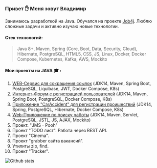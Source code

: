 ### Привет :raised_hand: Меня зовут Владимир

Занимаюсь разработкой на Java. Обучался на проекте [Job4j](https://job4j.ru/). Люблю сложные задачи и активно изучаю новые технологии.

#### Стек технологий:
> Java 8+, Maven, Spring (Core, Boot, Data, Security, Cloud), Hibernate, PostgreSQL, HTML5, CSS, JS, Linux, Docker, Docker Compose, Kubernetes, Kafka, AWS, Mockito

#### Мои проекты на JAVA :mortar_board: :
1. [WEB-Сервис для сокращения ссылок](https://github.com/kva-devops/url_shortcut) (JDK14, Maven, Spring Boot, PostgreSQL, Liquibase, JWT, Docker Compose, K8s)
2. [Интернет-Форум с регистрацией пользователей](https://github.com/kva-devops/job4j_forum) (JDK14, Maven, Spring Boot, PostgreSQL, Docker Compose, K8s)
3. [Приложение "CarAccident" для регистрации проишествий](https://github.com/kva-devops/job4j_car_accident) (JDK14, Spring, PostgreSQL, Hibernate, Docker Compose, K8s)
4. [Web-Приложение по поиску работы](https://github.com/kva-devops/job4j_dreamjob) (JDK14, Maven, Servlet, PostgreSQL, JSTL, JS, AJAX, Mockito)
5. Проект. "JMS - Pooh"
6. Проект "TODO лист". Работа через REST API. 
7. Проект "Cinema".
8. Проект "grabber сайта вакансий".
9. Утилиты zip, find.
10. Проект "Tracker". 

![Github stats](https://github-readme-stats.vercel.app/api?username=kva-devops&hide=stars,prs,issues,contribs)
